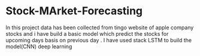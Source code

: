 # Stock-MArket-Forecasting
 In this project data has been collected from tingo website of apple company stocks and i have build a basic model which predict the stocks for upcoming days 
 basis on previous day . I have used stack LSTM to build the model(CNN) deep learning
